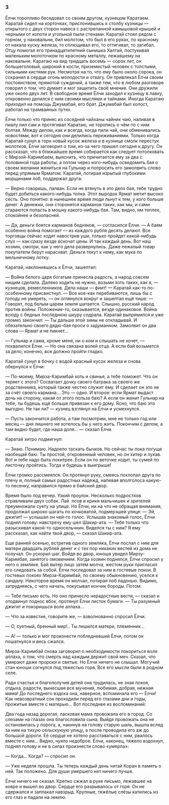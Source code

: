 ### 3

Ёлчи торопливо беседовал со своим другом, кузнецом Каратаем.
Каратай сидел на корточках, прислонившись к столбу кузницы — открытого с двух сторон навеса с растрепанной камышовой крышей и черными от копоти и угольной пыли стенами.
Каратай стоял рядом с горном, у наковальни, бил молотом, что был в его руках, по красному от накала куску железа, то сплющивал его, то оттягивал, то загибал.
Отцу помогал его тринадцатилетний сынишка Халтай, постукивая маленьким молоточком по красному металлу, лежавшему на наковальне.
Каратаю на вид тридцать восемь — сорок лет, он большеголовый, широкий в кости, приземистый человек с толстыми, сильными кистями рук.
Несмотря на то, что ему было около сорока, он сохранил в сердце огонь молодости и отвагу.
Он привлекал Ёлчи своим постоянством, прямотой суждений, а также тем, что в любом разговоре говорил о том, что думает и мог защитить своё мнение.
Они дружили уже около двух лет.
В свободное время Ёлчи заходил к кузнецу в лавку, откровенно делился с ним своими мыслями и тайнами.
Иногда Каратаю приходил на помощь Джумабай, его брат.
Джумабай был холост, работал на трамвайных путях.

Ёлчи только что принес из соседней чайханы чайник чаю, наливая в пиалу пил сам и протягивал Каратаю, не торопясь о чём-то с ним болтая.
Между делом, как и всегда, когда пили чай, они обменивались новостями, вот и сегодня они делились переживаниями.
Только когда Каратай сунул в горн новый кусок железа и в кузнице смолк перестук молотков, Ёлчи заговорил о том, из-за чего пришел сегодня к другу.
Он рассказал, что в ближайшее время собирается как следует потолковать с Мирзой-Каримбаем, выяснить, что причитается ему за два с половиной года работы, а потом через кого-нибудь осведомить бая о своем желании жениться на Гульнар и попросить его замолвить слово перед упрямым Ярматом.
Каратай, потирая изрытый глубокими морщинами лоб, поддержал друга:

— Верно говоришь, палван.
Если не втянуть в это дело бая, тебе трудно будет добиться какого-нибудь толка.
Этот выродок Ярмат метит высоко сесть.
Оно понятно: в нынешнее время люди льнут к тем, у кого больше денег.
А денежки, они сторонятся карманов таких, как мы, и сами стараются попасть в мошну какого-нибудь бая.
Там, видно, им теплее, спокойнее и безопасней.

— Да, деньги боятся карманов бедняков, — согласился Ёлчи.
— А баям особенно война помогает — из каждого рубля десять делают.
Все торговцы сейчас ходят навострив уши, только пройдет какой-нибудь слух — как сразу везде вскочат цены.
И так каждый день.
Вот наш хозяин, смотри, как у него дела развернулись.
Даже лежалый товар покупатели берут нарасхват.
Деньги текут к нему, как мука по мельничному лотку.

Каратай, наклонившись к Ёлчи, зашептал:

— Война белого царя богатым принесла радость, а народ совсем нищим сделала.
Далеко ходить не нужно, возьми хоть таких, как я, — кузнецов, ремесленников.
Дела наши — фиит! — Каратай как-то по-особенному присвистнул.
— Все кое-как перебиваются, лишь бы с голоду не умереть, — он оглянулся вокруг и зашептал ещё тише:
— Говорят, под белым царем земля шатается.
Слышно, русский народ против войны.
Положение-то, оказывается, везде одинаковое.
Война всюду с бедных последнюю шкуру содрала.
Каратай выпрямился и уже громко закончил:
— Ты дальше этой зимы не откладывай.
И обязательно своего дядю-бая проси о задуманном.
Замолвит он два слова — Ярмат и не пикнет…

— Гульнар и сама, кроме меня, ни о ком и слышать не хочет, — похвалился Ёлчи.
— Но она связана волей отца.
А если бай возьмется за дело, конечно, все должно пройти гладко.

Каратай сунул в бочку с водой красный кусок железа и снова обернулся к Ёлчи:

— По-моему, Мирза-Каримбай хоть и свинья, а тебе поможет.
Что он теряет с этого?
Сосватает дочку своего батрака за своего же родственника, который также честно служит ему.
И сделает он это не за счёт своего кармана…
Это — одно.
И второе: если Ярмат выдаст дочь на сторону, какая от этого польза баю?
А если он женит Гульнар на тебе, ты будешь ещё больше привязан к его дому.
Ясно, что баю это выгодно.
Не так ли? — кузнец взглянул на Ёлчи и усмехнулся.

— Пусть закончится работа, а там посмотрим, мне не только год или месяц — дня лишнего не хотелось бы у него жить.
Покончим с делом, а там видно будет, где наша доля… — сказал Ёлчи.

Каратай хитро подмигнул:

— Знаю.
Понимаю.
Надоело таскать бычков.
Но сейчас ты пока погуще наобещай баю.
Ты простой, откровенный человек, но он хитер и лукав.
Вот и тебе надо быть похитрее.
Если он по веточке ходит, ты сумей по листочку пройтись.
Тогда и будешь в выигрыше!

Ёлчи громко рассмеялся.
Он протянул руку, смеясь похлопал друга по плечу и, полный самых радостных надежд, напевая вполголоса какую-то песенку, направился прямо в байский двор.

Время было под вечер.
Узкий проулок.
Несколько подростков стравливали двух собак.
Лай  псов и крики мальчишек и зрителей преумножали суету на улице.
Но Ёлчи, ни на что не обращая внимания, продолжал широко шагать по кочковатой, подмерзшей улице:
— Эй, джигит! — услышал он чей-то голос.
Услышав знакомый голос, Ёлчи поднял голову: навстречу ему шел Шакир-ата.
— Тебя только что разыскивал какой-то односельчнин.
Виделся ты с ним?
Я ему рассказал, как найти твой двор, — сказал Шакир-ата.

Еще ранней осенью, встретив одного земляка, Ёлчи послал с ним для матери двадцать рублей денег и с тех пор никаких вестей из дома не получал.
Он ускорил шаг.
Войдя во двор, юноша увидел Мирзу-Каримбая, занятого омовением.
Когда хозяин поднялся, Ёлчи спросил у него о земляке.
Бай вытер лицо затем молча, жестом руки пригласил его следовать за собой.
Ёлчи последовал за ним в гостевые покои.
В гостевых покоях Мирза-Каримбай, по своему обыкновению, уселся к сандалу.
Некоторое время он молчал, потирая лоб ладонью.
Видимо, затрудняясь, с чего начать, покусывал кончик бороды.
Потом:

— Тебе письмо есть.
Но оно принесло нерадостные вести, — сказал и отодвинул поднос вбок, протянул Ёлчи листок бумаги.
— Ты разумный джигит и покоришься воле аллаха…

— Что за известие, говорите же, — взволнованно спросил Ёлчи.

— О, суетный, бренный мир!..
Ты лишился матери, племянник…

— А! — только и мог произнести побледневший Ёлчи, потом он пошатнулся и весь сжался.

Мирза-Каримбай снова заговорил о необходимости покориться воле аллаха, о том, что смерть над каждым держит свой меч.
Сказал, что умирают даже пророки и святые.
Но Ёлчи ничего не слышал.
Могучий стан юноши согнулся под тяжестью горя.
Все его мысли были в родном селе.

Ради счастья и благополучия детей она трудилась, не зная покоя, отдыха, радости, вынесшая все мучения, любимая, добрая, нежная мама!
До последнего вздоха она, наверное, вспоминала его — Ёлчи!
Как невозвратный сон проходили перед его глазами дни и годы, прожитые вместе с матерью...
Вот последнее из воспоминаний:

Два года назад дорогая, ласковая мама провожала его в город.
Со слезами на глазах она благословила сына.
Выйдя провожать она не остановилась у порога, а, накинув на голову старую шаль, вышла вслед за ним на тихую сельскуюую улицу, а после проводила его аж до большой дороги.
Её сердце не хотело расставаться с ним, рвалось вместе с ним...
Видно, чуяло недоброе.
Ёлчи, наконец, тяжело вздохнул, поднял голову и не в силах произнести слово «умерла»:

— Когда...
Когда? — спросил он.

— Уже неделя прошла.
Ты теперь каждый день читай Коран в память о ней.
Так положено.
Для души умершего нет ничего лучше.

Ёлчи ничего не сказал.
Крепко сжжал в руке письмо, лежавшее на ковре и вышел во двор.
Сердце его разрывалось от горя.
Он не сдержался и заплакал навзрыд.
Крупные, тяжёлые слёзы катились из его глаз и падали на землю.